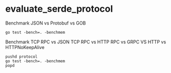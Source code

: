 # evaluate_serde_protocol

Benchmark JSON vs Protobuf vs GOB
```
go test -bench=. -benchmem
```

Benchmark TCP RPC vs JSON TCP RPC vs HTTP RPC vs GRPC VS HTTP vs HTTPNoKeepAlive
```
pushd protocol
go test -bench=. -benchmem
popd
```
